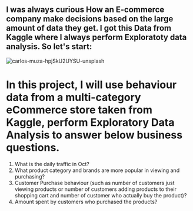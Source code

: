 ## I was always curious How an E-commerce company make decisions based on the large amount of data they get. I got this Data from Kaggle where I always perform Exploratoty data analysis. So let's start:
![carlos-muza-hpjSkU2UYSU-unsplash](https://github.com/Yashjoshi8585/EDA-on-an-Ecommerce-Data/assets/77010229/beaeb16b-5d6d-47bc-b059-d52cc462106a)

# In this project, I will use behaviour data from a multi-category eCommerce store taken from Kaggle, perform Exploratory Data Analysis to answer below business questions.


1) What is the daily traffic in Oct?
2) What product category and brands are more popular in viewing and purchasing?
3) Customer Purchase behaviour (such as number of customers just viewing products or number of customers adding products to their shopping cart and number of customer who actually buy the product)?
4) Amount spent by customers who purchased the products?
